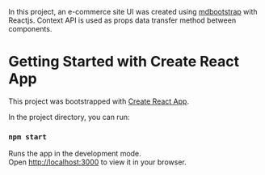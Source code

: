 In this project, an e-commerce site UI was created using [mdbootstrap](https://mdbootstrap.com/) with Reactjs. Context API is used as props data transfer method between components.

# Getting Started with Create React App

This project was bootstrapped with [Create React App](https://github.com/facebook/create-react-app).

In the project directory, you can run:

### `npm start`

Runs the app in the development mode.\
Open [http://localhost:3000](http://localhost:3000) to view it in your browser.
